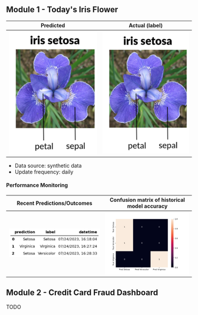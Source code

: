
## Module 1 - Today's Iris Flower 

| Predicted | Actual (label)
|--------|------- 
| ![Iris](https://raw.githubusercontent.com/datorresb/serverless-ml-course/develop/assets/latest_iris.png) | ![Iris](https://raw.githubusercontent.com/datorresb/serverless-ml-course/develop/assets/actual_iris.png) 

 * Data source: synthetic data
 * Update frequency: daily

#### Performance Monitoring 

| Recent Predictions/Outcomes | Confusion matrix of historical model accuracy 
|--------|------- 
| ![Recent predictions](https://raw.githubusercontent.com/datorresb/serverless-ml-course/develop/assets/df_recent.png) | ![Confusion Matrix](https://raw.githubusercontent.com/datorresb/serverless-ml-course/develop/assets/confusion_matrix.png)


## Module 2 - Credit Card Fraud Dashboard


TODO

